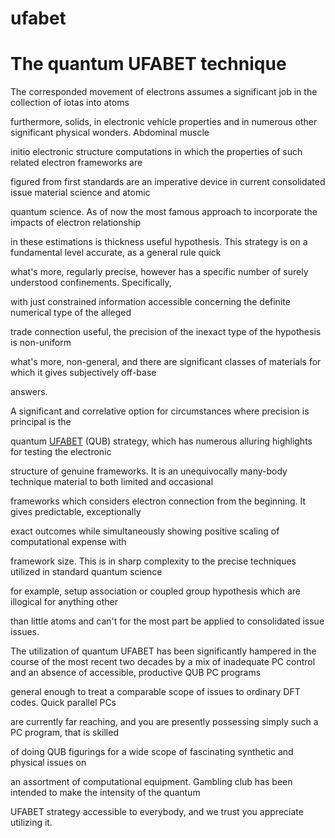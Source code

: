 # ufabet
<h1>The quantum UFABET technique </h1>

The corresponded movement of electrons assumes a significant job in the collection of iotas into atoms 

furthermore, solids, in electronic vehicle properties and in numerous other significant physical wonders. Abdominal muscle 

initio electronic structure computations in which the properties of such related electron frameworks are 

figured from first standards are an imperative device in current consolidated issue material science and atomic 

quantum science. As of now the most famous approach to incorporate the impacts of electron relationship 

in these estimations is thickness useful hypothesis. This strategy is on a fundamental level accurate, as a general rule quick 

what's more, regularly precise, however has a specific number of surely understood confinements. Specifically, 

with just constrained information accessible concerning the definite numerical type of the alleged 

trade connection useful, the precision of the inexact type of the hypothesis is non-uniform 

what's more, non-general, and there are significant classes of materials for which it gives subjectively off-base 

answers. 

A significant and correlative option for circumstances where precision is principal is the 

quantum <a href="https://ufa656.com">UFABET</a> (QUB) strategy, which has numerous alluring highlights for testing the electronic 

structure of genuine frameworks. It is an unequivocally many-body technique material to both limited and occasional 

frameworks which considers electron connection from the beginning. It gives predictable, exceptionally 

exact outcomes while simultaneously showing positive scaling of computational expense with 

framework size. This is in sharp complexity to the precise techniques utilized in standard quantum science 

for example, setup association or coupled group hypothesis which are illogical for anything other 

than little atoms and can't for the most part be applied to consolidated issue issues. 

The utilization of quantum UFABET has been significantly hampered in the course of the most recent two decades by a mix of inadequate PC control and an absence of accessible, productive QUB PC programs 

general enough to treat a comparable scope of issues to ordinary DFT codes. Quick parallel PCs 

are currently far reaching, and you are presently possessing simply such a PC program, that is skilled 

of doing QUB figurings for a wide scope of fascinating synthetic and physical issues on 

an assortment of computational equipment. Gambling club has been intended to make the intensity of the quantum 

UFABET strategy accessible to everybody, and we trust you appreciate utilizing it.
